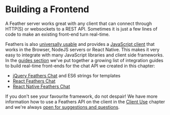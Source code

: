 # Building a Frontend

A Feather server works great with any client that can connect through HTTP(S) or websockets to a REST API. Sometimes it is just a few lines of code to make an existing front-end turn real-time.

Feathers is also [universally usable](../clients/feathers.md) and provides a [JavaScript client](../clients/feathers.md) that works in the Browser, NodeJS servers or React Native. This makes it very easy to integrate with many JavaScript libraries and client side frameworks. In the [guides section](../guides/readme.md) we've put together a growing list of integration guides to build real-time front-ends for the chat API we created in this chapter:

- [jQuery Feathers Chat](../guides/jquery.md) and ES6 strings for templates
- [React Feathers Chat](../guides/react.md)
- [React Native Feathers Chat](../guides/react-native.md)

If you don't see your favourite framework, do not despair! We have more information how to use a Feathers API on the client in the [Client Use](../clients/readme.md) chapter and we're always [open for suggestions and questions](../help/readme.md).

